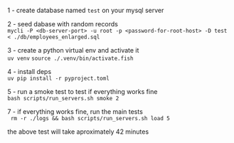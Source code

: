 1 - create database named `test` on your mysql server  
  
2 - seed dabase with random records  
`mycli -P <db-server-port> -u root -p <password-for-root-host> -D test < ./db/employees_enlarged.sql`  
  
3 - create a python virtual env and activate it  
`uv venv`
`source ./.venv/bin/activate.fish`
  
4 - install deps  
`uv pip install -r pyproject.toml`  
  
5 - run a smoke test to test if everything works fine  
`bash scripts/run_servers.sh smoke 2`  
  
7 - if everything works fine, run the main tests  
` rm -r ./logs && bash scripts/run_servers.sh load 5`  
  
the above test will take aproximately 42 minutes
